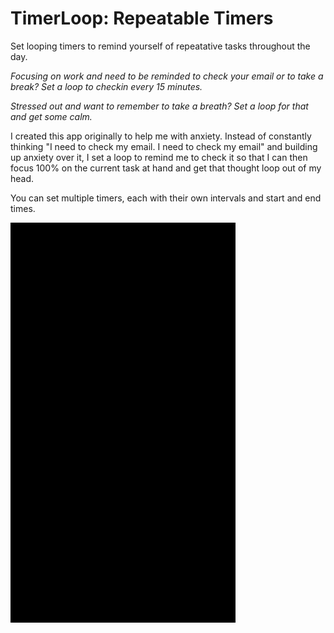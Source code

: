 # TimerLoop: Repeatable Timers

Set looping timers to remind yourself of repeatative tasks throughout the day.

_Focusing on work and need to be reminded to check your email or to take a break? Set a loop to checkin every 15 minutes._

_Stressed out and want to remember to take a breath? Set a loop for that and get some calm._

I created this app originally to help me with anxiety. Instead of constantly thinking "I need to check my email. I need to check my email" and building up anxiety over it, I set a loop to remind me to check it so that I can then focus 100% on the current task at hand and get that thought loop out of my head.

You can set multiple timers, each with their own intervals and start and end times.

![TimerLoop app video demo](Assets/demo.gif)